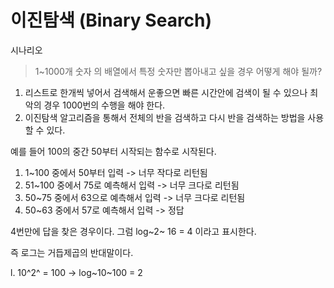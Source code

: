 # 이진탐색 \(Binary Search\)

시나리오

> 1~1000개 숫자 의 배열에서 특정 숫자만 뽑아내고 싶을 경우 어떻게 해야 될까?

1. 리스트로 한개씩 넣어서 검색해서 운좋으면 빠른 시간안에 검색이 될 수 있으나 최악의 경우 1000번의 수행을 해야 한다. 
2. 이진탐색 알고리즘을 통해서 전체의 반을 검색하고 다시 반을 검색하는 방법을 사용할 수 있다. 

예를 들어 100의 중간 50부터 시작되는 함수로 시작된다.

1. 1~100 중에서 50부터 입력 -&gt; 너무 작다로 리턴됨
2. 51~100 중에서 75로 예측해서 입력 -&gt; 너무 크다로 리턴됨
3. 50~75 중에서 63으로 예측해서 입력 -&gt; 너무 크다로 리턴됨
4. 50~63 중에서 57로 예측해서 입력 -&gt; 정답

4번만에 답을 찾은 경우이다. 그럼 log~2~ 16 = 4 이라고 표시한다.

즉 로그는 거듭제곱의 반대말이다.

l. 10^2^ = 100 -&gt; log~10~100 = 2

